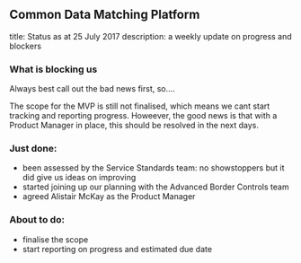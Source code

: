 ## Common Data Matching Platform
title: Status as at 25 July 2017
description: a weekly update on progress and blockers


### What is blocking us
Always best call out the bad news first, so....

The scope for the MVP is still not finalised, which means we cant start tracking and reporting progress. Howeever, the good news is that with a Product Manager in place, this should be resolved in the next days.

### Just done:
* been assessed by the Service Standards team: no showstoppers but it did give us ideas on improving
* started joining up our planning with the Advanced Border Controls team
* agreed Alistair McKay as the Product Manager

### About to do:
* finalise the scope
* start reporting on progress and estimated due date
